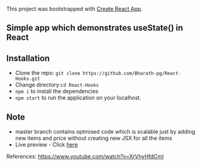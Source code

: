 

This project was bootstrapped with [Create React App](https://github.com/facebook/create-react-app).


## Simple app which demonstrates useState() in React

## Installation
- Clone the repo: ```git clone https://github.com/Bharath-pg/React-Hooks.git```
- Change directory:```cd React-Hooks```
- ``` npm i ``` to install the dependencies
- ``` npm start ``` to run the application on your localhost.
## Note
- master branch contains optmised code which is scalable just by adding new items and price without creating new JSX for all the items
- Live preview - Click [here](https://602d17108b169c0091341ef3--youthful-kirch-6b75a3.netlify.app/)

References: https://www.youtube.com/watch?v=XrVhyHfdCmI
